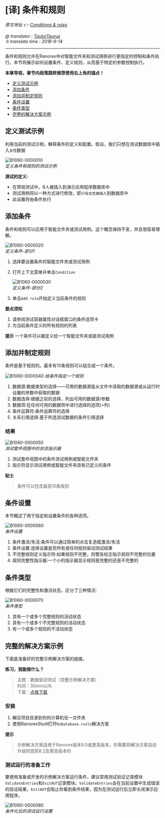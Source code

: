 # [译] 条件和规则

*原文地址 👉 [Conditions & rules][0]*

*@ translator : [TaylorTaurus](https://github.com/taylortaurus)*    
*♋ translate time : 2018-9-14*    

---

条件和规则允许在Ranorex中对智能文件夹和测试用例进行更指定的控制和条件执行。本节将展示如何设置条件、定义规则，从而基于特定的参数控制执行。

**本章导视，章节内段落跳转推荐使用右上角的锚点！**

- [定义测试示例](#定义测试示例)
- [添加条件](#添加条件)
- [添加并制定规则](#添加并制定规则)
- [条件设置](#条件设置)
- [条件类型](#条件类型)
- [完整的解决方案示例](#完整的解决方案示例)

## 定义测试示例

利用当前的测试示例，解释条件的定义和配置。假设，我们只想在测试数据库中插入`女性`数据

![B1060-0000010](https://gitee.com/taylortaurus/RX_UserGuide_GitBook_Picbed/raw/master/Data-drivenTesting/B1060-0000010.png)  
*定义条件和规则的测试示例* 

**测试的定义:**
- 在常规测试中，8人被插入到演示应用程序数据库中
- 测试用例将以一种方式进行修改，即`只有女性被插入`到数据库中
- 此设置将由条件执行


## 添加条件

条件和规则可以应用于智能文件夹或测试用例。这个概念保持不变，并且很容易理解。

![B1060-0000020](https://gitee.com/taylortaurus/RX_UserGuide_GitBook_Picbed/raw/master/Data-drivenTesting/B1060-0000020.png)  
*定义条件-部分1*  

1. 选择要设置条件的智能文件夹或测试用例
2. 打开上下文菜单并单击`Condition`

    ![B1060-0000030](https://gitee.com/taylortaurus/RX_UserGuide_GitBook_Picbed/raw/master/Data-drivenTesting/B1060-0000030.png)  
    *定义条件-部分2*  

3. 单击`Add rule`开始定义当前条件的规则

**要点须知** 
1. 请参阅测试容器属性对话框窗口的条件选项卡
2. 为当前条件定义的所有规则的列表

**提示** 
一个条件可以被定义给一个智能文件夹或是测试用例


## 添加并制定规则

条件是基于规则的。最多有10条规则可以组合成一个条件。

![B1060-0000040](https://gitee.com/taylortaurus/RX_UserGuide_GitBook_Picbed/raw/master/Data-drivenTesting/B1060-0000040.png)
*给条件指定一个规则*  

1. 数据源:数据类型的选择——可用的数据源是从文件中读取的数据源或从运行时设置的参数中获取的数据
2. 数据选择:根据之前的选择，列出可用的数据源/参数
3. 数据项:在任何可用的数据项中进行选择的选项(=列)
4. 条件运算符:条件运算符的选择
5. 关系引用选择:基于所选测试数据的条件引用选择

### 结果

![B1060-0000050](https://gitee.com/taylortaurus/RX_UserGuide_GitBook_Picbed/raw/master/Data-drivenTesting/B1060-0000050.png)  
*测试套件视图中的状态指示器*

1. 测试套件视图中的条件测试用例或智能文件夹
2. 指示符显示测试用例或智能文件夹具有已定义的条件  

**贴士**  
> 条件可以包含最高10条规则

## 条件设置

本节概述了用于指定和设置条件的各种选项。

![B1060-0000060](https://gitee.com/taylortaurus/RX_UserGuide_GitBook_Picbed/raw/master/Data-drivenTesting/B1060-0000060.png)  
*条件设置*  

1. 条件激活/失活:条件可以通过简单的点击复选框激活/失活
2. 条件设置:选择设置是否所有或任何规则驱动测试结果
3. 不完整规则定义指示符:如果规则不完整，则警告标志指示规则不完整的位置
4. 规则完整性指示器:一个小的指示器显示规则是完整的还是不完整的

## 条件类型

根据它们的完整性和激活状态，区分了三种情况:

![B1060-0000070](https://gitee.com/taylortaurus/RX_UserGuide_GitBook_Picbed/raw/master/Data-drivenTesting/B1060-0000070.png)  
*条件类型*  

1. 具有一个或多个完整规则的活动状态
2. 具有一个或多个不完整规则的活动状态
3. 有一个或多个规则的不活动状态


## 完整的解决方案示例

下面是准备好的完整示例解决方案的链接。

**练习，我能做什么？** 
> 主题：数据驱动测试（完整示例解决方案）  
> 时间：30min以内  
> 下载：[点我下载][1]  

### 安装

1. 解压项目目录到你的计算机任一文件夹
2. 使用RanorexStudi打开`RxDatabase.rxsln`解决方案

**提示**  
> 示例解决方案适用于Ranorex版本8.0或更高版本。你需要将解决方案自动升级同意到8.2及更高版本的  


### 测试运行的准备工作

要使用准备或开发的示例解决方案运行条件，建议禁用测试验证记录模块`ValidateEntries`和`ExitAUT`记录模块。`ValidateEntries`会在当前设置中生成错误的验证结果，`ExitAUT`会阻止你看到条件结果，因为在测试运行后立即关闭演示应用程序。  

![B1060-0000080](https://gitee.com/taylortaurus/RX_UserGuide_GitBook_Picbed/raw/master/Data-drivenTesting/B1060-0000080.png)  
*条件化后的测试运行设置*






[0]: https://www.ranorex.com/help/latest/ranorex-studio-advanced/data-driven-testing/conditions-rules/
[1]: https://www.ranorex.com/rx-media/rx-user-guide/v8.2/download/RxSampleDataDrivenTestingComplete.zip